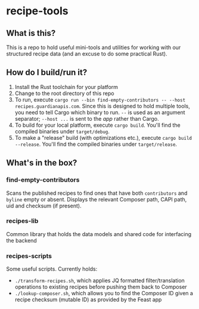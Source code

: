 # recipe-tools

## What is this?

This is a repo to hold useful mini-tools and utilities for working with our structured recipe data (and an excuse to do some practical Rust).

## How do I build/run it?

1. Install the Rust toolchain for your platform
2. Change to the root directory of this repo
3. To run, execute `cargo run --bin find-empty-contributors -- --host recipes.guardianapis.com`.  Since this is designed to hold
multiple tools, you need to tell Cargo which binary to run.  `--` is used as an argument separator; `--host ...` is sent to the _app_ rather than Cargo.
4. To build for your local platform, execute `cargo build`.  You'll find the compiled binaries under `target/debug`.
5. To make a "release" build (with optimizations etc.), execute `cargo build --release`. You'll find the compiled binaries under `target/release`.

## What's in the box?

### find-empty-contributors

Scans the published recipes to find ones that have both `contributors` and `byline` empty or absent.  Displays the relevant Composer path,
CAPI path, uid and checksum (if present).


### recipes-lib

Common library that holds the data models and shared code for interfacing the backend

### recipes-scripts

Some useful scripts. Currently holds:
- `./transform-recipes.sh`, which applies JQ formatted filter/translation operations to existing recipes
before pushing them back to Composer 
- `./lookup-composer.sh`, which allows you to find the Composer ID given a recipe checksum (mutable ID) as provided by the Feast app

